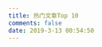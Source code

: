 ```yaml
---
title: 热门文章Top 10
comments: false
date: 2019-3-13 00:54:50
---
```


<div id="post-rank"></div>

<script src="//cdn.jsdelivr.net/npm/leancloud-storage@3.10.0/dist/av-min.js"></script>
<!-- <script src="https://cdn1.lncld.net/static/js/av-core-mini-0.6.1.js"></script> -->
<script type="text/javascript">
  var APP_ID = 'SQW06Bm5E8mze0RqXbF4MsOR-gzGzoHsz';
  var APP_KEY = 'IRsxQuHl1rFJmjrdlwHsN1iE';
  //AV.initialize(APP_ID, APP_KEY);
  AV.init({
    appId: APP_ID,
    appKey: APP_KEY
  });


  var query = new AV.Query('Counter');//表名
  query.descending('time'); //结果按阅读次数降序排序
  query.limit(10);  //最终只返回10条结果
  query.find().then( response => {
    var content = response.reduce( (accum, {attributes}) => {
      accum += `<p><div class="prefix">热度 ${attributes.time} ℃</div><div><a href="${attributes.url}">${attributes.title}</a></div></p>`
      return accum;
    },"")
    document.querySelector("#post-rank").innerHTML = content;
  })
  .catch( error => {
    console.log(error);
  });
</script>

<style type="text/css">
  #post-rank {
    text-align: center;
  }
  #post-rank .prefix {
    color: #ff4d4f;
  }
</style>
